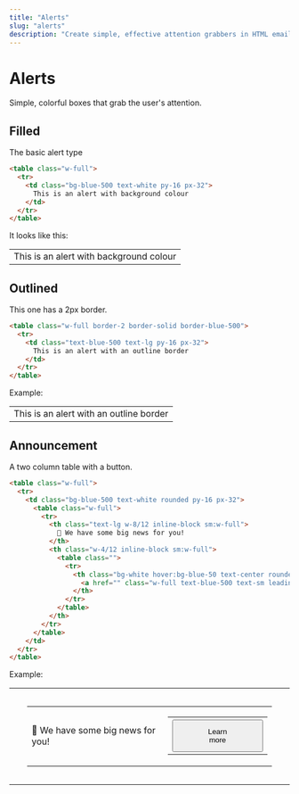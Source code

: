 ```yaml
---
title: "Alerts"
slug: "alerts"
description: "Create simple, effective attention grabbers in HTML emails with Tailwind CSS in Maizzle"
---
```


# Alerts

Simple, colorful boxes that grab the user's attention.

## Filled

The basic alert type

```html
<table class="w-full">
  <tr>
    <td class="bg-blue-500 text-white py-16 px-32">
      This is an alert with background colour
    </td>
  </tr>
</table>
```

It looks like this:

<table class="example w-full">
  <tr>
    <td class="bg-blue-500 text-lg text-white py-4 px-8">
      This is an alert with background colour
    </td>
  </tr>
</table>

## Outlined

This one has a 2px border.

```html
<table class="w-full border-2 border-solid border-blue-500">
  <tr>
    <td class="text-blue-500 text-lg py-16 px-32">
      This is an alert with an outline border
    </td>
  </tr>
</table>
```

Example:

<table class="example w-full border-2 border-blue-500">
  <tr>
    <td class="text-blue-500 text-lg py-4 px-8">
      This is an alert with an outline border
    </td>
  </tr>
</table>

## Announcement

A two column table with a button.

```html
<table class="w-full">
  <tr>
    <td class="bg-blue-500 text-white rounded py-16 px-32">
      <table class="w-full">
        <tr>
          <th class="text-lg w-8/12 inline-block sm:w-full">
            📢 We have some big news for you!
          </th>
          <th class="w-4/12 inline-block sm:w-full">
            <table class="">
              <tr>
                <th class="bg-white hover:bg-blue-50 text-center rounded" style="mso-padding-alt: 12px 48px;">
                  <a href="" class="w-full text-blue-500 text-sm leading-full no-underline py-12 px-48">Learn more</a>
                </th>
              </tr>
            </table>
          </th>
        </tr>
      </table>
    </td>
  </tr>
</table>
```

Example:

<table class="example w-full">
  <tr>
    <td class="bg-blue-500 text-white rounded" style="padding: 16px 32px;">
      <table class="example w-full">
        <tr>
          <td class="text-lg w-8/12">
            📢 We have some big news for you!
          </td>
          <td class="w-4/12">
            <table class="example">
              <tr>
                <th class="bg-white hover:bg-blue-50 text-blue-500 text-center rounded">
                  <button class="w-full text-sm font-bold leading-full no-underline" style="padding: 12px 48px;">Learn more</button>
                </th>
              </tr>
            </table>
          </td>
        </tr>
      </table>
    </td>
  </tr>
</table>
